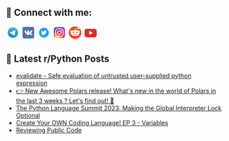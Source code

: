 ## 🔎 Connect with me:
[<img src="https://github.com/bullbesh/bullbesh/blob/main/images/Telegram.png" width="32" height="32" />](https://t.me/bullbesh)
[<img src="https://github.com/bullbesh/bullbesh/blob/main/images/VK.png" width="32" height="32" />](https://vk.com/bullbesh)
[<img src="https://github.com/bullbesh/bullbesh/blob/main/images/Twitter.png" width="32" height="32" />](https://twitter.com/bullbesh1)
[<img src="https://github.com/bullbesh/bullbesh/blob/main/images/Instagram.png" width="32" height="32" />](https://www.instagram.com/bullbesh)
[<img src="https://github.com/bullbesh/bullbesh/blob/main/images/Reddit.png" width="32" height="32" />](https://www.reddit.com/user/bullbesh)
[<img src="https://github.com/bullbesh/bullbesh/blob/main/images/YouTube.png" width="32" height="32" />](https://www.youtube.com/channel/UCtfjRs6uzgq5mfm8S06WTcg)

## 📕 Latest r/Python Posts
<!-- BLOG-POST-LIST:START -->
- [evalidate - Safe evaluation of untrusted user-supplied python expression](https://www.reddit.com/r/Python/comments/13vk7l9/evalidate_safe_evaluation_of_untrusted/)
- [👉 New Awesome Polars release! What&#39;s new in the world of Polars in the last 3 weeks ? Let&#39;s find out! 🚀](https://www.reddit.com/r/Python/comments/13vjxa7/new_awesome_polars_release_whats_new_in_the_world/)
- [The Python Language Summit 2023: Making the Global Interpreter Lock Optional](https://www.reddit.com/r/Python/comments/13vjkoj/the_python_language_summit_2023_making_the_global/)
- [Create Your OWN Coding Language! EP 3 - Variables](https://www.reddit.com/r/Python/comments/13vjdx2/create_your_own_coding_language_ep_3_variables/)
- [Reviewing Public Code](https://www.reddit.com/r/Python/comments/13vj3kn/reviewing_public_code/)
<!-- BLOG-POST-LIST:END -->
